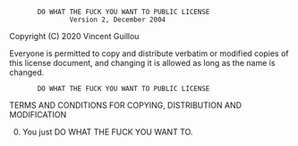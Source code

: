            DO WHAT THE FUCK YOU WANT TO PUBLIC LICENSE
                   Version 2, December 2004
 
Copyright (C) 2020 Vincent Guillou

Everyone is permitted to copy and distribute verbatim or modified
copies of this license document, and changing it is allowed as long
as the name is changed.
 
           DO WHAT THE FUCK YOU WANT TO PUBLIC LICENSE
  TERMS AND CONDITIONS FOR COPYING, DISTRIBUTION AND MODIFICATION

 0. You just DO WHAT THE FUCK YOU WANT TO.
